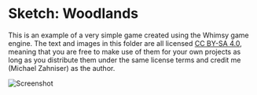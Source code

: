 # Sketch: Woodlands
This is an example of a very simple game created using the Whimsy game engine. The text and images in this folder are all licensed [CC BY-SA 4.0](https://creativecommons.org/licenses/by-sa/4.0/), meaning that you are free to make use of them for your own projects as long as you distribute them under the same license terms and credit me (Michael Zahniser) as the author.

![Screenshot](https://img.itch.zone/aW1hZ2UvNjI4NjE5LzQxMTA5MzIuanBn/original/VtnYGR.jpg)
